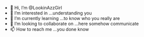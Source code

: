 - 👋 Hi, I’m @LookinAzzGirl
- 👀 I’m interested in ...understanding you
- 🌱 I’m currently learning ...to know who you really are
- 💞️ I’m looking to collaborate on ...here somehow communicate 
- 📫 How to reach me ...you done know

<!---
LookinAzzGirl/LookinAzzGirl is a ✨ special ✨ repository because its `README.md` (this file) appears on your GitHub profile.
You can click the Preview link to take a look at your changes.
--->
